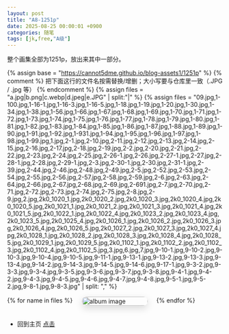 ```yaml
---
layout: post
title: "A8-1251p"
date: 2025-08-25 00:00:01 +0900
categories: 随笔
tags: [jk,free,"A级"]
---
```


整个画集全部为1251p，放出来其中一部分。

<!-- 响应式图片展示（大屏幕三张，手机一张） -->
<style>
  .gallery-responsive {
    display: grid;
    grid-template-columns: repeat(3, 1fr);
    gap: 20px;
    margin: 1rem 0 2rem;
  }
  .gallery-responsive a { 
    display:block; 
    border-radius:12px; 
    overflow:hidden; 
    box-shadow:0 6px 18px rgba(0,0,0,.15); 
  }
  .gallery-responsive img { 
    width:100%; 
    height:auto; 
    object-fit:cover;
    display:block; 
  }
  @media (max-width: 768px) {
    .gallery-responsive {
      grid-template-columns: 1fr;
    }
  }
</style>

<!-- 相册：引用外部仓库 blog-assets1/1251p -->
<style>
  .gallery-responsive {
    display:grid; grid-template-columns:repeat(3,1fr);
    gap:20px; margin:1rem 0 2rem;
  }
  .gallery-responsive a{display:block;border-radius:12px;overflow:hidden;box-shadow:0 6px 18px rgba(0,0,0,.15)}
  .gallery-responsive img{width:100%;height:auto;object-fit:cover;display:block}
  @media (max-width:768px){.gallery-responsive{grid-template-columns:1fr}}
</style>

{% assign base = "https://cannot5dme.github.io/blog-assets1/1251p" %}
{% comment %}
  把下面这行的文件名按需替换/增删；大小写要与仓库里一致（.JPG / .jpg 等）
{% endcomment %}
{% assign files = "a.jpg|b.png|c.webp|d.jpeg|e.JPG" | split:"|" %}
{% assign files = 
"09.jpg,1-100.jpg,1-16-1.jpg,1-16-3.jpg,1-16-5.jpg,1-18.jpg,1-19.jpg,1-20.jpg,1-30.jpg,1-34.jpg,1-38.jpg,1-56.jpg,1-66.jpg,1-67.jpg,1-68.jpg,1-69.jpg,1-70.jpg,1-71.jpg,1-72.jpg,1-73.jpg,1-74.jpg,1-75.jpg,1-76.jpg,1-77.jpg,1-78.jpg,1-79.jpg,1-80.jpg,1-81.jpg,1-82.jpg,1-83.jpg,1-84.jpg,1-85.jpg,1-86.jpg,1-87.jpg,1-88.jpg,1-89.jpg,1-90.jpg,1-91.jpg,1-92.jpg,1-931.jpg,1-94.jpg,1-95.jpg,1-96.jpg,1-97.jpg,1-98.jpg,1-99.jpg,1.jpg,2-1.jpg,2-10.jpg,2-11.jpg,2-12.jpg,2-13.jpg,2-14.jpg,2-15.jpg,2-16.jpg,2-17.jpg,2-18.jpg,2-19.jpg,2-2.jpg,2-20.jpg,2-21.jpg,2-22.jpg,2-23.jpg,2-24.jpg,2-25.jpg,2-26-1.jpg,2-26.jpg,2-27-1.jpg,2-27.jpg,2-28-1.jpg,2-28.jpg,2-29-1.jpg,2-3.jpg,2-30-1.jpg,2-30.jpg,2-31-1.jpg,2-39.jpg,2-44.jpg,2-46.jpg,2-48.jpg,2-49.jpg,2-5.jpg,2-52.jpg,2-53.jpg,2-54.jpg,2-55.jpg,2-56.jpg,2-57.jpg,2-58.jpg,2-59.jpg,2-6.jpg,2-63.jpg,2-64.jpg,2-66.jpg,2-67.jpg,2-68.jpg,2-69.jpg,2-691.jpg,2-7.jpg,2-70.jpg,2-71.jpg,2-72.jpg,2-73.jpg,2-74.jpg,2-75.jpg,2-8.jpg,2-9.jpg,2.jpg,2k0_1020_1.jpg,2k0_1020_2.jpg,2k0_1020_3.jpg,2k0_1020_4.jpg,2k0_1020_5.jpg,2k0_1021_1.jpg,2k0_1021_2.jpg,2k0_1021_3.jpg,2k0_1021_4.jpg,2k0_1021_5.jpg,2k0_1022_1.jpg,2k0_1022_4.jpg,2k0_1023_2.jpg,2k0_1023_4.jpg,2k0_1023_5.jpg,2k0_1025_4.jpg,2k0_1026_1.jpg,2k0_1026_2.jpg,2k0_1026_3.jpg,2k0_1026_4.jpg,2k0_1026_5.jpg,2k0_1027_2.jpg,2k0_1027_3.jpg,2k0_1027_4.jpg,2k0_1028_1.jpg,2k0_1028_2.jpg,2k0_1028_3.jpg,2k0_1028_4.jpg,2k0_1028_5.jpg,2k0_1029_1.jpg,2k0_1029_5.jpg,2k0_1102_1.jpg,2k0_1102_2.jpg,2k0_1102_3.jpg,2k0_1102_4.jpg,2k0_1102_5.jpg,3.jpg,6.jpg,7.jpg,9-10-1.jpg,9-10-2.jpg,9-10-3.jpg,9-10-4.jpg,9-10-5.jpg,9-11-1.jpg,9-13-1.jpg,9-13-2.jpg,9-13-3.jpg,9-13-4.jpg,9-14-2.jpg,9-14-3.jpg,9-14-5.jpg,9-14-6.jpg,9-17-1.jpg,9-3-2.jpg,9-3-3.jpg,9-3-4.jpg,9-3-5.jpg,9-3-6.jpg,9-3-7.jpg,9-3-8.jpg,9-4-1.jpg,9-4-2.jpg,9-4-3.jpg,9-4-5.jpg,9-4-6.jpg,9-4-7.jpg,9-4-8.jpg,9-5-1.jpg,9-5-2.jpg,9-8-1.jpg,9-8-3.jpg"
| split: "," %}




<div class="gallery-responsive">
  {% for name in files %}
    <a href="{{ base }}/{{ name }}" target="_blank" rel="noopener">
      <img src="{{ base }}/{{ name }}" alt="album image" loading="lazy">
    </a>
  {% endfor %}
</div>

- 回到主页 [点击](https://cannot5dme.github.io)
